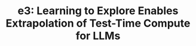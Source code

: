 ---
title: "e3: Learning to Explore Enables Extrapolation of Test-Time Compute for LLMs"
collection: publications
category: preprint
authors: "Amrith Setlur, Matthew Y. R. Yang, Charlie Snell, Jeremy Greer, Ian Wu, Virginia Smith, <b>Max Simchowitz</b>, Aviral Kumar"
venue: 'Under submission'
year: 2025
selected: true
paperurl: 'https://arxiv.org/abs/2506.09026'
---